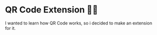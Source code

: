 # QR Code Extension 🔮🔳
I wanted to learn how QR Code works, so i decided to make an extension for it.
